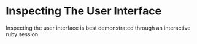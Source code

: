 # Inspecting The User Interface


Inspecting the user interface is best demonstrated through an interactive ruby session.
